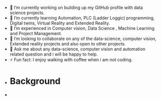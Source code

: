 - 🔭 I’m currently working on building up my GitHub profile with data science projects.
- 🌱 I’m currently learning Automation, PLC (Ladder Loggic) programming, Digital twins, Virtual Reality and Extended Reality.
- 🤔 I’m experienced in Computer vision, Data Science , Machine Learning and Project Management.
- 👯 I’m looking to collaborate on any of the data-science, computer vision, Extended reality projects and also open to other projects.
- 💬 Ask me about any data-science, computer vision and automation related question and i will be happy to help.
- ⚡ Fun fact: I enjoy walking with coffee when i am not coding.
- # Background
- 
